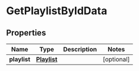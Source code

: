 
# GetPlaylistByIdData

## Properties

Name | Type | Description | Notes
------------ | ------------- | ------------- | -------------
**playlist** | [**Playlist**](Playlist.md) |  |  [optional]



